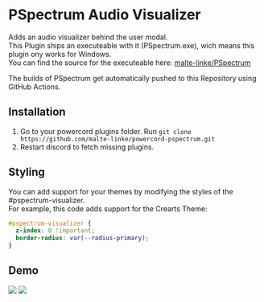 # PSpectrum Audio Visualizer

Adds an audio visualizer behind the user modal. <br>
This Plugin ships an executeable with it (PSpectrum.exe), wich means this plugin ony works for Windows.<br>
You can find the source for the executeable here: <a href="https://github.com/malte-linke/PSpectrum">malte-linke/PSpectrum</a>

The builds of PSpectrum get automatically pushed to this Repository using GitHub Actions.

## Installation

1. Go to your powercord plugins folder. Run ``git clone https://github.com/malte-linke/powercord-pspectrum.git``
2. Restart discord to fetch missing plugins.

## Styling

You can add support for your themes by modifying the styles of the #pspectrum-visualizer.<br>
For example, this code adds support for the Crearts Theme:
```css
#pspectrum-visualizer {
  z-index: 0 !important;
  border-radius: var(--radius-primary);
}
```

## Demo

<img src="https://i.imgur.com/vbEoXAm.gif">

<img src="https://i.imgur.com/jOZhMS2.gif">
